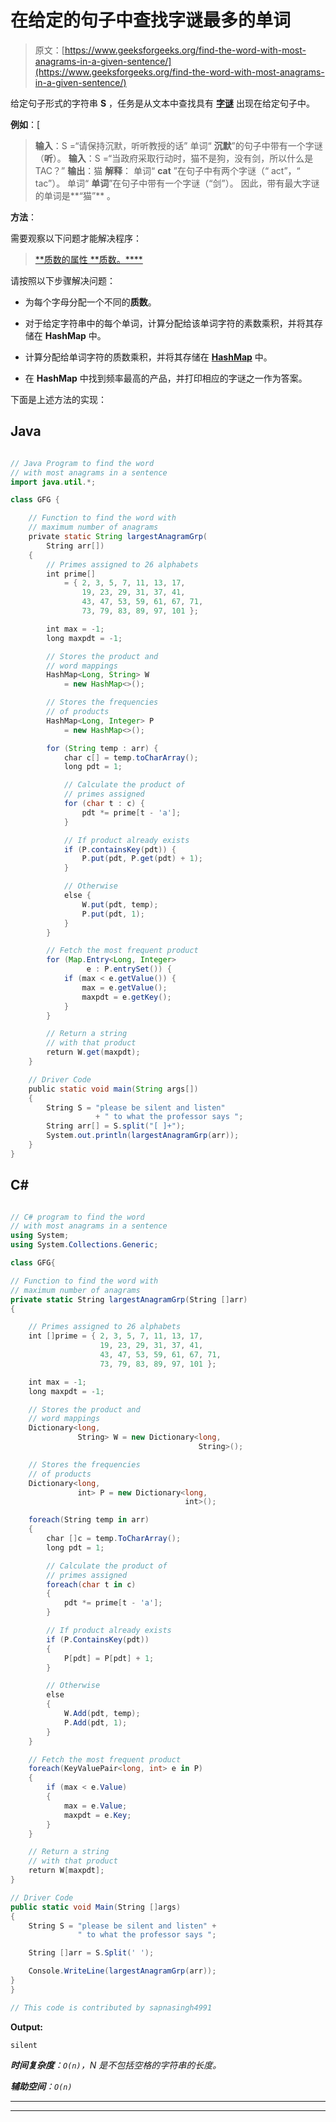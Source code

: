 # 在给定的句子中查找字谜最多的单词

> 原文：[https://www.geeksforgeeks.org/find-the-word-with-most-anagrams-in-a-given-sentence/](https://www.geeksforgeeks.org/find-the-word-with-most-anagrams-in-a-given-sentence/)

给定句子形式的字符串 **S** ，任务是从文本中查找具有 [**字谜**](https://www.geeksforgeeks.org/tag/anagram/) 出现在给定句子中。

**例如**：[

> **输入**：S =“请保持沉默，听听教授的话” 单词“ **沉默**”的句子中带有一个字谜（**听**）。
> **输入**：S =“当政府采取行动时，猫不是狗，没有剑，所以什么是 TAC？”
> **输出**：猫
> **解释**：
> 单词“ **cat** ”在句子中有两个字谜（“ act”，“ tac”）。
> 单词“ **单词**”在句子中带有一个字谜（“剑”）。
> 因此，带有最大字谜的单词是**“猫”** 。

**方法**：

需要观察以下问题才能解决程序：

> [**质数的属性 **质数。****](https://www.geeksforgeeks.org/prime-numbers/)

请按照以下步骤解决问题：

*   为每个字母分配一个不同的**质数**。

*   对于给定字符串中的每个单词，计算分配给该单词字符的素数乘积，并将其存储在 **HashMap** 中。

*   计算分配给单词字符的质数乘积，并将其存储在 [**HashMap**](http://www.geeksforgeeks.org/java-util-hashmap-in-java/) 中。

*   在 **HashMap** 中找到频率最高的产品，并打印相应的字谜之一作为答案。

下面是上述方法的实现：

## Java

```java

// Java Program to find the word 
// with most anagrams in a sentence 
import java.util.*; 

class GFG { 

    // Function to find the word with 
    // maximum number of anagrams 
    private static String largestAnagramGrp( 
        String arr[]) 
    { 
        // Primes assigned to 26 alphabets 
        int prime[] 
            = { 2, 3, 5, 7, 11, 13, 17, 
                19, 23, 29, 31, 37, 41, 
                43, 47, 53, 59, 61, 67, 71, 
                73, 79, 83, 89, 97, 101 }; 

        int max = -1; 
        long maxpdt = -1; 

        // Stores the product and 
        // word mappings 
        HashMap<Long, String> W 
            = new HashMap<>(); 

        // Stores the frequencies 
        // of products 
        HashMap<Long, Integer> P 
            = new HashMap<>(); 

        for (String temp : arr) { 
            char c[] = temp.toCharArray(); 
            long pdt = 1; 

            // Calculate the product of 
            // primes assigned 
            for (char t : c) { 
                pdt *= prime[t - 'a']; 
            } 

            // If product already exists 
            if (P.containsKey(pdt)) { 
                P.put(pdt, P.get(pdt) + 1); 
            } 

            // Otherwise 
            else { 
                W.put(pdt, temp); 
                P.put(pdt, 1); 
            } 
        } 

        // Fetch the most frequent product 
        for (Map.Entry<Long, Integer> 
                 e : P.entrySet()) { 
            if (max < e.getValue()) { 
                max = e.getValue(); 
                maxpdt = e.getKey(); 
            } 
        } 

        // Return a string 
        // with that product 
        return W.get(maxpdt); 
    } 

    // Driver Code 
    public static void main(String args[]) 
    { 
        String S = "please be silent and listen"
                   + " to what the professor says "; 
        String arr[] = S.split("[ ]+"); 
        System.out.println(largestAnagramGrp(arr)); 
    } 
} 

```

## C#

```cs

// C# program to find the word 
// with most anagrams in a sentence 
using System; 
using System.Collections.Generic; 

class GFG{ 

// Function to find the word with 
// maximum number of anagrams 
private static String largestAnagramGrp(String []arr) 
{ 

    // Primes assigned to 26 alphabets 
    int []prime = { 2, 3, 5, 7, 11, 13, 17, 
                    19, 23, 29, 31, 37, 41, 
                    43, 47, 53, 59, 61, 67, 71, 
                    73, 79, 83, 89, 97, 101 }; 

    int max = -1; 
    long maxpdt = -1; 

    // Stores the product and 
    // word mappings 
    Dictionary<long,  
               String> W = new Dictionary<long, 
                                          String>(); 

    // Stores the frequencies 
    // of products 
    Dictionary<long,  
               int> P = new Dictionary<long,  
                                       int>(); 

    foreach(String temp in arr)  
    { 
        char []c = temp.ToCharArray(); 
        long pdt = 1; 

        // Calculate the product of 
        // primes assigned 
        foreach(char t in c) 
        { 
            pdt *= prime[t - 'a']; 
        } 

        // If product already exists 
        if (P.ContainsKey(pdt)) 
        { 
            P[pdt] = P[pdt] + 1; 
        } 

        // Otherwise 
        else 
        { 
            W.Add(pdt, temp); 
            P.Add(pdt, 1); 
        } 
    } 

    // Fetch the most frequent product 
    foreach(KeyValuePair<long, int> e in P) 
    { 
        if (max < e.Value) 
        { 
            max = e.Value; 
            maxpdt = e.Key; 
        } 
    } 

    // Return a string 
    // with that product 
    return W[maxpdt]; 
} 

// Driver Code 
public static void Main(String []args) 
{ 
    String S = "please be silent and listen" + 
               " to what the professor says "; 

    String []arr = S.Split(' '); 

    Console.WriteLine(largestAnagramGrp(arr)); 
} 
} 

// This code is contributed by sapnasingh4991 

```

**Output:** 

```
silent

```

***时间复杂度**：`O(n)`，N 是不包括空格的字符串的长度。*

***辅助空间**：`O(n)`*



* * *

* * *



